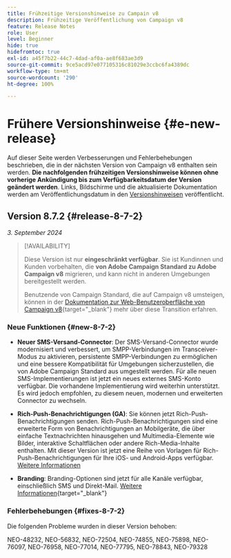 ```yaml
---
title: Frühzeitige Versionshinweise zu Campain v8
description: Frühzeitige Veröffentlichung von Campaign v8
feature: Release Notes
role: User
level: Beginner
hide: true
hidefromtoc: true
exl-id: a45f7b22-44c7-4dad-af0a-ae8f683ae3d9
source-git-commit: 9ce5acd97e077105316c81029e3ccbc6fa4389dc
workflow-type: tm+mt
source-wordcount: '290'
ht-degree: 100%

---
```


# Frühere Versionshinweise {#e-new-release}

Auf dieser Seite werden Verbesserungen und Fehlerbehebungen beschrieben, die in der nächsten Version von Campaign v8 enthalten sein werden. **Die nachfolgenden frühzeitigen Versionshinweise können ohne vorherige Ankündigung bis zum Verfügbarkeitsdatum der Version geändert werden**. Links, Bildschirme und die aktualisierte Dokumentation werden am Veröffentlichungsdatum in den [Versionshinweisen](release-notes.md) veröffentlicht.


## Version 8.7.2 {#release-8-7-2}

_3. September 2024_

>[!AVAILABILITY]
>
>Diese Version ist nur **eingeschränkt verfügbar**. Sie ist Kundinnen und Kunden vorbehalten, die **von Adobe Campaign Standard zu Adobe Campaign v8** migrieren, und kann nicht in anderen Umgebungen bereitgestellt werden.
>
>Benutzende von Campaign Standard, die auf Campaign v8 umsteigen, können in der [Dokumentation zur Web-Benutzeroberfläche von Campaign v8](https://experienceleague.adobe.com/docs/campaign-web/v8/start/acs-migration.html?lang=de){target="_blank"} mehr über diese Transition erfahren.

### Neue Funktionen {#new-8-7-2}

* **Neuer SMS-Versand-Connector**: Der SMS-Versand-Connector wurde modernisiert und verbessert, um SMPP-Verbindungen im Transceiver-Modus zu aktivieren, persistente SMPP-Verbindungen zu ermöglichen und eine bessere Kompatibilität für Umgebungen sicherzustellen, die von Adobe Campaign Standard aus umgestellt werden. Für alle neuen SMS-Implementierungen ist jetzt ein neues externes SMS-Konto verfügbar. Die vorhandene Implementierung wird weiterhin unterstützt. Es wird jedoch empfohlen, zu diesem neuen, modernen und erweiterten Connector zu wechseln.

* **Rich-Push-Benachrichtigungen (GA)**: Sie können jetzt Rich-Push-Benachrichtigungen senden. Rich-Push-Benachrichtigungen sind eine erweiterte Form von Benachrichtigungen an Mobilgeräte, die über einfache Textnachrichten hinausgehen und Multimedia-Elemente wie Bilder, interaktive Schaltflächen oder andere Rich-Media-Inhalte enthalten. Mit dieser Version ist jetzt eine Reihe von Vorlagen für Rich-Push-Benachrichtigungen für Ihre iOS- und Android-Apps verfügbar. [Weitere Informationen](../send/rich-push-android.md)

* **Branding**: Branding-Optionen sind jetzt für alle Kanäle verfügbar, einschließlich SMS und Direkt-Mail. [Weitere Informationen](https://experienceleague.adobe.com/docs/experience-cloud/campaign/branding/branding-gs.html?lang=de){target="_blank"}


### Fehlerbehebungen {#fixes-8-7-2}

Die folgenden Probleme wurden in dieser Version behoben:

NEO-48232, NEO-56832, NEO-72504, NEO-74855, NEO-75898, NEO-76097, NEO-76958, NEO-77014, NEO-77795, NEO-78843, NEO-79328
